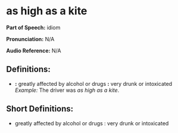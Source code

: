 # as high as a kite

**Part of Speech:** idiom

**Pronunciation:** N/A

**Audio Reference:** N/A

## Definitions:
- **:** greatly affected by alcohol or drugs **:** very drunk or intoxicated 
  *Example:* The driver was *as high as a kite*.

## Short Definitions:
- greatly affected by alcohol or drugs : very drunk or intoxicated
